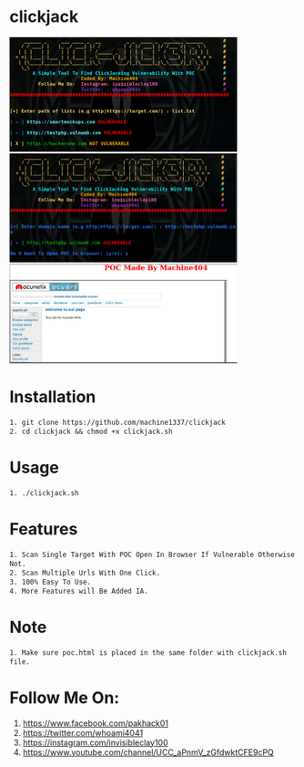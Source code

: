 # clickjack
<img src="images/pc1.PNG" width="400"> <img src="images/pc2.PNG" width="400">
<img src="images/pc3.PNG" width="400">

# Installation
    1. git clone https://github.com/machine1337/clickjack
    2. cd clickjack && chmod +x clickjack.sh
    
# Usage
    1. ./clickjack.sh
    
# Features
    1. Scan Single Target With POC Open In Browser If Vulnerable Otherwise Not.
    2. Scan Multiple Urls With One Click.
    3. 100% Easy To Use.
    4. More Features will Be Added IA.
    
# Note
    1. Make sure poc.html is placed in the same folder with clickjack.sh file.
    
#  Follow Me On:
    
  1. https://www.facebook.com/pakhack01 
  2. https://twitter.com/whoami4041
  3. https://instagram.com/invisibleclay100 
  5. https://www.youtube.com/channel/UCC_aPnmV_zGfdwktCFE9cPQ 
